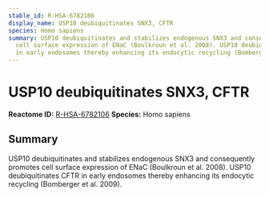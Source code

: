 ```yaml
---
stable_id: R-HSA-6782106
display_name: USP10 deubiquitinates SNX3, CFTR
species: Homo sapiens
summary: USP10 deubiquitinates and stabilizes endogenous SNX3 and consequently promotes
  cell surface expression of ENaC (Boulkroun et al. 2008). USP10 deubiquitinates CFTR
  in early endosomes thereby enhancing its endocytic recycling (Bomberger et al. 2009).
---
```


# USP10 deubiquitinates SNX3, CFTR
**Reactome ID:** [R-HSA-6782106](https://reactome.org/content/detail/R-HSA-6782106)
**Species:** Homo sapiens

## Summary

USP10 deubiquitinates and stabilizes endogenous SNX3 and consequently promotes cell surface expression of ENaC (Boulkroun et al. 2008). USP10 deubiquitinates CFTR in early endosomes thereby enhancing its endocytic recycling (Bomberger et al. 2009).
